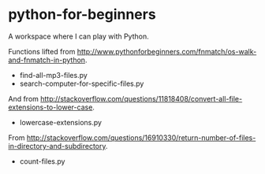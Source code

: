 # python-for-beginners
A workspace where I can play with Python.

Functions lifted from http://www.pythonforbeginners.com/fnmatch/os-walk-and-fnmatch-in-python.
  - find-all-mp3-files.py
  - search-computer-for-specific-files.py
  
And from http://stackoverflow.com/questions/11818408/convert-all-file-extensions-to-lower-case.
  - lowercase-extensions.py
  
From http://stackoverflow.com/questions/16910330/return-number-of-files-in-directory-and-subdirectory.
  - count-files.py
  
  
